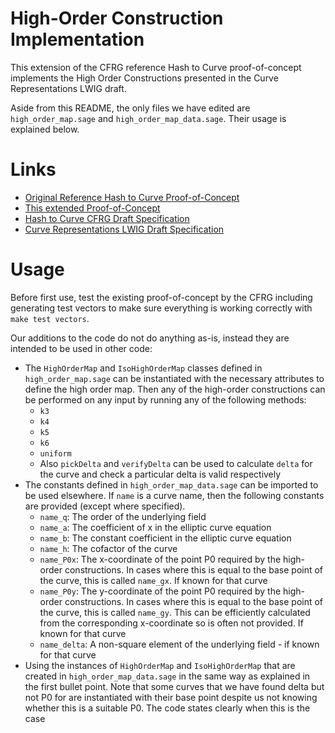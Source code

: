 # High-Order Construction Implementation

This extension of the CFRG reference Hash to Curve proof-of-concept implements the High Order Constructions presented in the Curve Representations LWIG draft.

Aside from this README, the only files we have edited are `high_order_map.sage` and `high_order_map_data.sage`. Their usage is explained below.

# Links

- [Original Reference Hash to Curve Proof-of-Concept](https://github.com/cfrg/draft-irtf-cfrg-hash-to-curve/tree/main/poc)
- [This extended Proof-of-Concept](https://github.com/jamesw1892/H2C/tree/main/poc)
- [Hash to Curve CFRG Draft Specification](https://datatracker.ietf.org/doc/draft-irtf-cfrg-hash-to-curve/)
- [Curve Representations LWIG Draft Specification](https://datatracker.ietf.org/doc/draft-ietf-lwig-curve-representations/)

# Usage

Before first use, test the existing proof-of-concept by the CFRG including generating test vectors to make sure everything is working correctly with `make test vectors`.

Our additions to the code do not do anything as-is, instead they are intended to be used in other code:

- The `HighOrderMap` and `IsoHighOrderMap` classes defined in `high_order_map.sage` can be instantiated with the necessary attributes to define the high order map. Then any of the high-order constructions can be performed on any input by running any of the following methods:
    - `k3`
    - `k4`
    - `k5`
    - `k6`
    - `uniform`
    - Also `pickDelta` and `verifyDelta` can be used to calculate `delta` for the curve and check a particular delta is valid respectively
- The constants defined in `high_order_map_data.sage` can be imported to be used elsewhere. If `name` is a curve name, then the following constants are provided (except where specified).
    - `name_q`: The order of the underlying field
    - `name_a`: The coefficient of x in the elliptic curve equation
    - `name_b`: The constant coefficient in the elliptic curve equation
    - `name_h`: The cofactor of the curve
    - `name_P0x`: The x-coordinate of the point P0 required by the high-order constructions. In cases where this is equal to the base point of the curve, this is called `name_gx`. If known for that curve
    - `name_P0y`: The y-coordinate of the point P0 required by the high-order constructions. In cases where this is equal to the base point of the curve, this is called `name_gy`. This can be efficiently calculated from the corresponding x-coordinate so is often not provided. If known for that curve
    - `name_delta`: A non-square element of the underlying field - if known for that curve
- Using the instances of `HighOrderMap` and `IsoHighOrderMap` that are created in `high_order_map_data.sage` in the same way as explained in the first bullet point. Note that some curves that we have found delta but not P0 for are instantiated with their base point despite us not knowing whether this is a suitable P0. The code states clearly when this is the case
